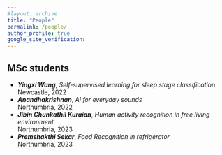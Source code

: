 ```yaml
---
#layout: archive
title: "People"
permalink: /people/
author_profile: true
google_site_verification:
---
```


MSc students
------
* ___Yingxi Wang___, *Self-supervised learning for sleep stage classification*<br/>Newcastle, 2022
* ___Anandhakrishnan___, *AI for everyday sounds*<br/>Northumbria, 2022
* ___Jibin Chunkathil Kuraian___, *Human activity recognition in free living environment*<br/>Northumbria, 2023
* ___Premshakthi Sekar___, *Food Recognition in refrigerator*<br/>Northumbria, 2023

